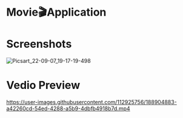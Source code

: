 # Movie🎬Application
# Screenshots
![Picsart_22-09-07_19-17-19-498](https://user-images.githubusercontent.com/112925756/188894898-a16e3f75-09ae-4044-8713-16277cbcf4ab.jpg)
# Vedio Preview
https://user-images.githubusercontent.com/112925756/188904883-a42260cd-54ed-4288-a5b9-4dbfb4918b7d.mp4


